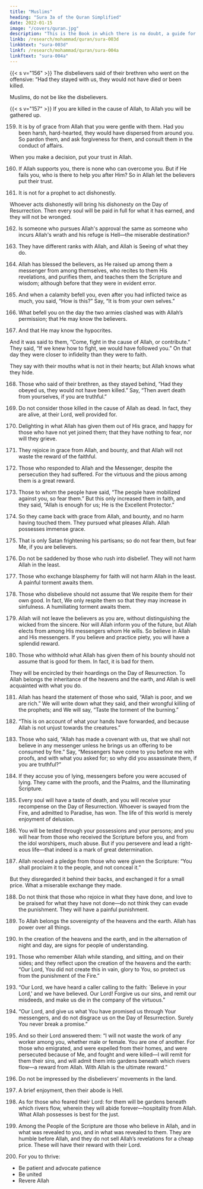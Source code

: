 ```yaml
---
title: "Muslims"
heading: "Sura 3a of the Quran Simplified"
date: 2022-01-15
image: "/covers/quran.jpg"
description: "This is the Book in which there is no doubt, a guide for the righteous."
linkb: /research/mohammad/quran/sura-003d
linkbtext: "sura-003d"
linkf: /research/mohammad/quran/sura-004a
linkftext: "sura-004a"
---
```



{{< s v="156" >}} The disbelievers said of their brethren who went on the offensive: “Had they stayed with us, they would not have died or been killed. <!-- So that Allah
may make it a cause of regret in their hearts. -->

Muslims, do not be like the disbelievers. 


{{< s v="157" >}} If you are killed in the cause of Allah, to Allah you will be gathered up. <!-- —forgiveness and mercy from Allah are better than what they hoard. -->

159. It is by of grace from Allah that you were gentle with them. Had you been harsh, hard-hearted, they would have dispersed from around you. So pardon them, and ask forgiveness for them, and consult them in the conduct of affairs. 

When you make a decision, put your trust in Allah. 

160. If Allah supports you, there is none who can overcome you. But if He fails you, who is
there to help you after Him? So in Allah let the believers put their trust.

161. It is not for a prophet to act dishonestly.

Whoever acts dishonestly will bring his dishonesty on the Day of Resurrection. Then every soul will be paid in full for what it has earned, and they will not be wronged.

162. Is someone who pursues Allah's approval the same as someone who incurs Allah's
wrath and his refuge is Hell—the miserable destination?

163. They have different ranks with Allah, and Allah is Seeing of what they do.

164. Allah has blessed the believers, as He raised up among them a messenger from among themselves, who recites to them His revelations, and purifies them, and teaches them the Scripture and wisdom; although before that they were in evident error.

165. And when a calamity befell you, even after you had inflicted twice as much, you said,
“How is this?” Say, “It is from your own selves.”

166. What befell you on the day the two armies clashed was with Allah’s permission; that He may know the believers.

167. And that He may know the hypocrites. 

And it was said to them, “Come, fight in the cause of Allah, or contribute.” They said, “If we knew how to fight, we would have followed you.” On that day they were closer to infidelity than they were to faith. 

They say with their mouths what is not in their hearts; but Allah knows what they hide.

168. Those who said of their brethren, as they stayed behind, “Had they obeyed us, they would not have been killed.” Say, “Then avert
death from yourselves, if you are truthful.”

169. Do not consider those killed in the cause of Allah as dead. In fact, they are alive, at their Lord, well provided for.

170. Delighting in what Allah has given them out of His grace, and happy for those who have not yet joined them; that they have nothing to fear, nor will they grieve.

171. They rejoice in grace from Allah, and bounty, and that Allah will not waste the reward of the faithful.

172. Those who responded to Allah and the Messenger, despite the persecution they had suffered. For the virtuous and the pious among them is a great reward.

173. Those to whom the people have said, “The people have mobilized against you, so fear them.” But this only increased them in faith, and they said, “Allah is enough for us; He is the Excellent Protector.”

174. So they came back with grace from Allah, and bounty, and no harm having touched them. They pursued what pleases Allah. Allah possesses immense grace.

175. That is only Satan frightening his partisans; so do not fear them, but fear Me, if you are believers.

176. Do not be saddened by those who rush into disbelief. They will not harm Allah in the least. 

<!-- Allah desires to give them no
share in the Hereafter. A terrible torment
awaits them. -->

177. Those who exchange blasphemy for faith will not harm Allah in the least. A painful torment awaits them.

178. Those who disbelieve should not assume that We respite them for their own good. In fact, We only respite them so that they may increase in sinfulness. A humiliating torment awaits them.

179. Allah will not leave the believers as you are, without distinguishing the wicked from
the sincere. Nor will Allah inform you of the future, but Allah elects from among His messengers whom He wills. So believe in Allah and His messengers. If you believe and practice piety, you will have a splendid reward.


180. Those who withhold what Allah has given them of his bounty should not assume that is
good for them. In fact, it is bad for them. 

They will be encircled by their hoardings on the Day of Resurrection. To Allah belongs the
inheritance of the heavens and the earth, and Allah is well acquainted with what you do.

181. Allah has heard the statement of those who said, “Allah is poor, and we are rich.” We
will write down what they said, and their wrongful killing of the prophets; and We will
say, “Taste the torment of the burning.”

182. “This is on account of what your hands have forwarded, and because Allah is not unjust towards the creatures.”

183. Those who said, “Allah has made a covenant with us, that we shall not believe in any
messenger unless he brings us an offering to be consumed by fire.” Say, “Messengers have
come to you before me with proofs, and with what you asked for; so why did you assassinate them, if you are truthful?” 

184. If they accuse you of lying, messengers before you were accused of lying. They came with the proofs, and the Psalms, and the Illuminating Scripture.

185. Every soul will have a taste of death, and you will receive your recompense on the Day
of Resurrection. Whoever is swayed from the Fire, and admitted to Paradise, has won. The
life of this world is merely enjoyment of delusion.

186. You will be tested through your possessions and your persons; and you will hear
from those who received the Scripture before
you, and from the idol worshipers, much abuse. But if you persevere and lead a right-
eous life—that indeed is a mark of great determination.

187. Allah received a pledge from those who were given the Scripture: “You shall proclaim
it to the people, and not conceal it.” 

But they disregarded it behind their backs, and exchanged it for a small price. What a miserable
exchange they made.

188. Do not think that those who rejoice in what they have done, and love to be praised
for what they have not done—do not think they can evade the punishment. They will
have a painful punishment.

189. To Allah belongs the sovereignty of the heavens and the earth. Allah has power over
all things.

190. In the creation of the heavens and the earth, and in the alternation of night and day,
are signs for people of understanding.

191. Those who remember Allah while standing, and sitting, and on their sides; and they reflect upon the creation of the heavens and the earth: “Our Lord, You did not create this in vain, glory to You, so protect us from the punishment of the Fire.”

<!-- 192. “Our Lord, whomever You commit to the Fire, You have disgraced. The wrongdoers will have no helpers.” -->

193. “Our Lord, we have heard a caller calling to the faith: `Believe in your Lord,' and we have believed. Our Lord! Forgive us our sins, and remit our misdeeds, and make us die in the company of the virtuous.”

194. “Our Lord, and give us what You have promised us through Your messengers, and
do not disgrace us on the Day of Resurrection. Surely You never break a promise.”


195. And so their Lord answered them: “I will not waste the work of any worker among you, whether male or female. 
You are one of another. For those who emigrated, and were expelled from their homes, and were persecuted because of Me, and fought and were killed—I will remit for them their sins, and will admit them into gardens beneath which rivers flow—a reward from Allah. With Allah is the ultimate reward.”

196. Do not be impressed by the disbelievers’ movements in the land.

197. A brief enjoyment, then their abode is Hell.

198. As for those who feared their Lord: for them will be gardens beneath which rivers flow, wherein they will abide forever—hospitality from Allah. What Allah possesses is best for the just.

199. Among the People of the Scripture are those who believe in Allah, and in what was revealed to you, and in what was revealed to them. They are humble before Allah, and
they do not sell Allah’s revelations for a cheap price. These will have their reward with their Lord.<!--  Allah is swift in reckoning. -->

200. For you to thrive:
- Be patient and advocate patience
- Be united
- Revere Allah 
